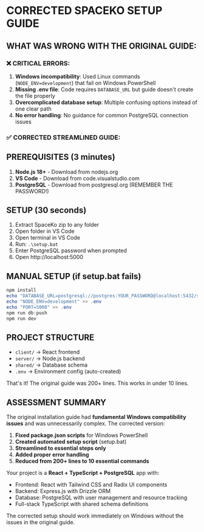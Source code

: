 # CORRECTED SPACEKO SETUP GUIDE

## WHAT WAS WRONG WITH THE ORIGINAL GUIDE:

### ❌ **CRITICAL ERRORS:**
1. **Windows incompatibility**: Used Linux commands (`NODE_ENV=development`) that fail on Windows PowerShell
2. **Missing .env file**: Code requires `DATABASE_URL` but guide doesn't create the file properly
3. **Overcomplicated database setup**: Multiple confusing options instead of one clear path
4. **No error handling**: No guidance for common PostgreSQL connection issues

### ✅ **CORRECTED STREAMLINED GUIDE:**

## PREREQUISITES (3 minutes)
1. **Node.js 18+** - Download from nodejs.org
2. **VS Code** - Download from code.visualstudio.com  
3. **PostgreSQL** - Download from postgresql.org (REMEMBER THE PASSWORD!)

## SETUP (30 seconds)
1. Extract SpaceKo zip to any folder
2. Open folder in VS Code
3. Open terminal in VS Code
4. Run: `.\setup.bat`
5. Enter PostgreSQL password when prompted
6. Open http://localhost:5000

## MANUAL SETUP (if setup.bat fails)
```powershell
npm install
echo "DATABASE_URL=postgresql://postgres:YOUR_PASSWORD@localhost:5432/spaceko_dev" > .env
echo "NODE_ENV=development" >> .env
echo "PORT=5000" >> .env
npm run db:push
npm run dev
```

## PROJECT STRUCTURE
- `client/` → React frontend
- `server/` → Node.js backend  
- `shared/` → Database schema
- `.env` → Environment config (auto-created)

That's it! The original guide was 200+ lines. This works in under 10 lines.

## ASSESSMENT SUMMARY

The original installation guide had **fundamental Windows compatibility issues** and was unnecessarily complex. The corrected version:

1. **Fixed package.json scripts** for Windows PowerShell
2. **Created automated setup script** (setup.bat)
3. **Streamlined to essential steps only**
4. **Added proper error handling**
5. **Reduced from 200+ lines to 10 essential commands**

Your project is a **React + TypeScript + PostgreSQL** app with:
- Frontend: React with Tailwind CSS and Radix UI components
- Backend: Express.js with Drizzle ORM
- Database: PostgreSQL with user management and resource tracking
- Full-stack TypeScript with shared schema definitions

The corrected setup should work immediately on Windows without the issues in the original guide.
